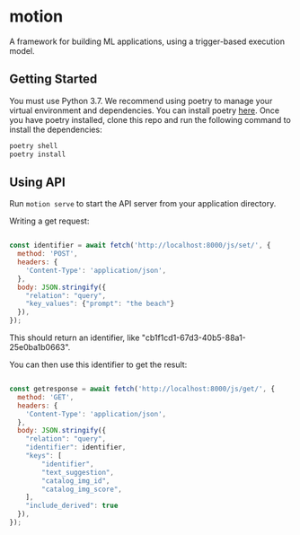 # motion

A framework for building ML applications, using a trigger-based execution model.

## Getting Started

You must use Python 3.7. We recommend using poetry to manage your virtual environment and dependencies. You can install poetry [here](https://python-poetry.org/docs/). Once you have poetry installed, clone this repo and run the following command to install the dependencies:

```bash
poetry shell
poetry install
```

## Using API

Run `motion serve` to start the API server from your application directory.

Writing a get request:

```js

const identifier = await fetch('http://localhost:8000/js/set/', {
  method: 'POST',
  headers: {
    'Content-Type': 'application/json',
  },
  body: JSON.stringify({
    "relation": "query",
    "key_values": {"prompt": "the beach"}
  }),
});
```

This should return an identifier, like "cb1f1cd1-67d3-40b5-88a1-25e0ba1b0663".

You can then use this identifier to get the result:

```js

const getresponse = await fetch('http://localhost:8000/js/get/', {
  method: 'GET',
  headers: {
    'Content-Type': 'application/json',
  },
  body: JSON.stringify({
    "relation": "query",
    "identifier": identifier,
    "keys": [
        "identifier",
        "text_suggestion",
        "catalog_img_id",
        "catalog_img_score",
    ],
    "include_derived": true
  }),
});
```